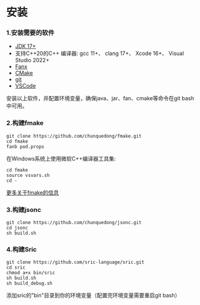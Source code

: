 
# 安装

### 1.安装需要的软件
- [JDK 17+](https://www.oracle.com/java/technologies/downloads/)
- 支持C++20的C++ 编译器: gcc 11+、 clang 17+、 Xcode 16+、 Visual Studio 2022+
- [Fanx](https://github.com/fanx-dev/fanx/releases)
- [CMake](https://cmake.org/download/)
- [git](https://git-scm.com/downloads)
- [VSCode](https://code.visualstudio.com/)

安装以上软件，并配置环境变量，确保java、jar、fan、cmake等命令在git bash中可用。

### 2.构建fmake
```
git clone https://github.com/chunquedong/fmake.git
cd fmake
fanb pod.props
```

在Windows系统上使用微软C++编译器工具集:
```
cd fmake
source vsvars.sh
cd -
```

[更多关于fmake的信息](https://github.com/chunquedong/fmake)

### 3.构建jsonc
```
git clone https://github.com/chunquedong/jsonc.git
cd jsonc
sh build.sh
```

### 4.构建Sric

```
git clone https://github.com/sric-language/sric.git
cd sric
chmod a+x bin/sric
sh build.sh
sh build_debug.sh
```

添加sric的"bin"目录到你的环境变量（配置完环境变量需要重启git bash）
